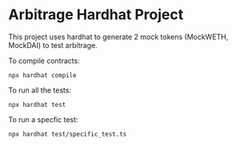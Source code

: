 # Arbitrage Hardhat Project

This project uses hardhat to generate 2 mock tokens (MockWETH, MockDAI) to test arbitrage.

To compile contracts:
```shell
npx hardhat compile
```

To run all the tests:
```shell
npx hardhat test
```

To run a specfic test:
```shell
npx hardhat test/specific_test.ts
```